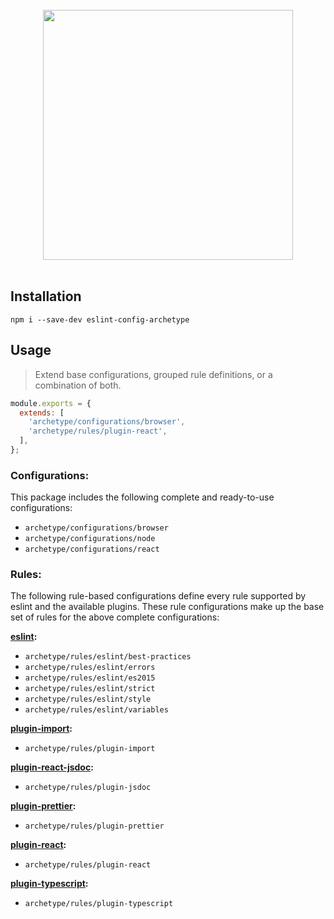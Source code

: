 <br />

<div align="center">
  <a href="https://eslint.org/">
    <img src="https://i.ibb.co/m0Cf0KJ/eslint-config-archetype.png" width="400" />
  </a>
</div>

<br />

## Installation

```
npm i --save-dev eslint-config-archetype
```

## Usage

> Extend base configurations, grouped rule definitions, or a combination of both.

```js
module.exports = {
  extends: [
    'archetype/configurations/browser',
    'archetype/rules/plugin-react',
  ],
};
```

### Configurations:
This package includes the following complete and ready-to-use configurations:

- `archetype/configurations/browser`
- `archetype/configurations/node`
- `archetype/configurations/react`

### Rules:
The following rule-based configurations define every rule supported by eslint and the available plugins. These rule configurations make up the base set of rules for the above complete configurations:

**[eslint](https://eslint.org/docs/rules/):**
- `archetype/rules/eslint/best-practices`
- `archetype/rules/eslint/errors`
- `archetype/rules/eslint/es2015`
- `archetype/rules/eslint/strict`
- `archetype/rules/eslint/style`
- `archetype/rules/eslint/variables`

**[plugin-import](https://www.npmjs.com/package/eslint-plugin-import):**
- `archetype/rules/plugin-import`

**[plugin-react-jsdoc](https://www.npmjs.com/package/eslint-plugin-jsdoc):**
- `archetype/rules/plugin-jsdoc`

**[plugin-prettier](https://www.npmjs.com/package/eslint-plugin-prettier):**
- `archetype/rules/plugin-prettier`

**[plugin-react](https://github.com/yannickcr/eslint-plugin-react):**
- `archetype/rules/plugin-react`

**[plugin-typescript](https://github.com/typescript-eslint/typescript-eslint):**
- `archetype/rules/plugin-typescript`
